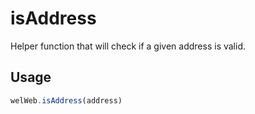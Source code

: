 # isAddress

Helper function that will check if a given address is valid.

## Usage

```javascript
welWeb.isAddress(address)
```
